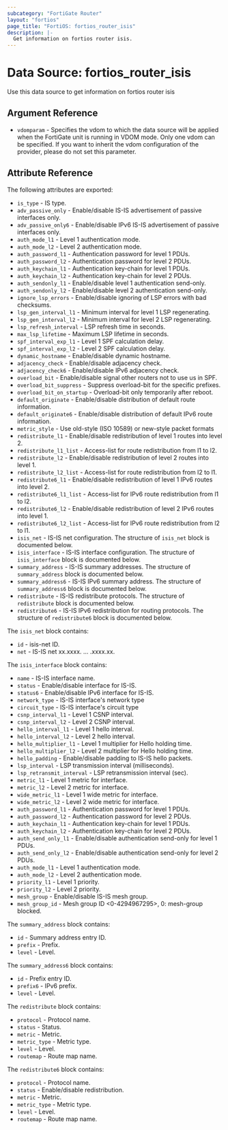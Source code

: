 ```yaml
---
subcategory: "FortiGate Router"
layout: "fortios"
page_title: "FortiOS: fortios_router_isis"
description: |-
  Get information on fortios router isis.
---
```


# Data Source: fortios_router_isis
Use this data source to get information on fortios router isis

## Argument Reference


* `vdomparam` - Specifies the vdom to which the data source will be applied when the FortiGate unit is running in VDOM mode. Only one vdom can be specified. If you want to inherit the vdom configuration of the provider, please do not set this parameter.


## Attribute Reference

The following attributes are exported:

* `is_type` - IS type.
* `adv_passive_only` - Enable/disable IS-IS advertisement of passive interfaces only.
* `adv_passive_only6` - Enable/disable IPv6 IS-IS advertisement of passive interfaces only.
* `auth_mode_l1` - Level 1 authentication mode.
* `auth_mode_l2` - Level 2 authentication mode.
* `auth_password_l1` - Authentication password for level 1 PDUs.
* `auth_password_l2` - Authentication password for level 2 PDUs.
* `auth_keychain_l1` - Authentication key-chain for level 1 PDUs.
* `auth_keychain_l2` - Authentication key-chain for level 2 PDUs.
* `auth_sendonly_l1` - Enable/disable level 1 authentication send-only.
* `auth_sendonly_l2` - Enable/disable level 2 authentication send-only.
* `ignore_lsp_errors` - Enable/disable ignoring of LSP errors with bad checksums.
* `lsp_gen_interval_l1` - Minimum interval for level 1 LSP regenerating.
* `lsp_gen_interval_l2` - Minimum interval for level 2 LSP regenerating.
* `lsp_refresh_interval` - LSP refresh time in seconds.
* `max_lsp_lifetime` - Maximum LSP lifetime in seconds.
* `spf_interval_exp_l1` - Level 1 SPF calculation delay.
* `spf_interval_exp_l2` - Level 2 SPF calculation delay.
* `dynamic_hostname` - Enable/disable dynamic hostname.
* `adjacency_check` - Enable/disable adjacency check.
* `adjacency_check6` - Enable/disable IPv6 adjacency check.
* `overload_bit` - Enable/disable signal other routers not to use us in SPF.
* `overload_bit_suppress` - Suppress overload-bit for the specific prefixes.
* `overload_bit_on_startup` - Overload-bit only temporarily after reboot.
* `default_originate` - Enable/disable distribution of default route information.
* `default_originate6` - Enable/disable distribution of default IPv6 route information.
* `metric_style` - Use old-style (ISO 10589) or new-style packet formats
* `redistribute_l1` - Enable/disable redistribution of level 1 routes into level 2.
* `redistribute_l1_list` - Access-list for route redistribution from l1 to l2.
* `redistribute_l2` - Enable/disable redistribution of level 2 routes into level 1.
* `redistribute_l2_list` - Access-list for route redistribution from l2 to l1.
* `redistribute6_l1` - Enable/disable redistribution of level 1 IPv6 routes into level 2.
* `redistribute6_l1_list` - Access-list for IPv6 route redistribution from l1 to l2.
* `redistribute6_l2` - Enable/disable redistribution of level 2 IPv6 routes into level 1.
* `redistribute6_l2_list` - Access-list for IPv6 route redistribution from l2 to l1.
* `isis_net` - IS-IS net configuration. The structure of `isis_net` block is documented below.
* `isis_interface` - IS-IS interface configuration. The structure of `isis_interface` block is documented below.
* `summary_address` - IS-IS summary addresses. The structure of `summary_address` block is documented below.
* `summary_address6` - IS-IS IPv6 summary address. The structure of `summary_address6` block is documented below.
* `redistribute` - IS-IS redistribute protocols. The structure of `redistribute` block is documented below.
* `redistribute6` - IS-IS IPv6 redistribution for routing protocols. The structure of `redistribute6` block is documented below.

The `isis_net` block contains:

* `id` - isis-net ID.
* `net` - IS-IS net xx.xxxx. ... .xxxx.xx.

The `isis_interface` block contains:

* `name` - IS-IS interface name.
* `status` - Enable/disable interface for IS-IS.
* `status6` - Enable/disable IPv6 interface for IS-IS.
* `network_type` - IS-IS interface's network type
* `circuit_type` - IS-IS interface's circuit type
* `csnp_interval_l1` - Level 1 CSNP interval.
* `csnp_interval_l2` - Level 2 CSNP interval.
* `hello_interval_l1` - Level 1 hello interval.
* `hello_interval_l2` - Level 2 hello interval.
* `hello_multiplier_l1` - Level 1 multiplier for Hello holding time.
* `hello_multiplier_l2` - Level 2 multiplier for Hello holding time.
* `hello_padding` - Enable/disable padding to IS-IS hello packets.
* `lsp_interval` - LSP transmission interval (milliseconds).
* `lsp_retransmit_interval` - LSP retransmission interval (sec).
* `metric_l1` - Level 1 metric for interface.
* `metric_l2` - Level 2 metric for interface.
* `wide_metric_l1` - Level 1 wide metric for interface.
* `wide_metric_l2` - Level 2 wide metric for interface.
* `auth_password_l1` - Authentication password for level 1 PDUs.
* `auth_password_l2` - Authentication password for level 2 PDUs.
* `auth_keychain_l1` - Authentication key-chain for level 1 PDUs.
* `auth_keychain_l2` - Authentication key-chain for level 2 PDUs.
* `auth_send_only_l1` - Enable/disable authentication send-only for level 1 PDUs.
* `auth_send_only_l2` - Enable/disable authentication send-only for level 2 PDUs.
* `auth_mode_l1` - Level 1 authentication mode.
* `auth_mode_l2` - Level 2 authentication mode.
* `priority_l1` - Level 1 priority.
* `priority_l2` - Level 2 priority.
* `mesh_group` - Enable/disable IS-IS mesh group.
* `mesh_group_id` - Mesh group ID <0-4294967295>, 0: mesh-group blocked.

The `summary_address` block contains:

* `id` - Summary address entry ID.
* `prefix` - Prefix.
* `level` - Level.

The `summary_address6` block contains:

* `id` - Prefix entry ID.
* `prefix6` - IPv6 prefix.
* `level` - Level.

The `redistribute` block contains:

* `protocol` - Protocol name.
* `status` - Status.
* `metric` - Metric.
* `metric_type` - Metric type.
* `level` - Level.
* `routemap` - Route map name.

The `redistribute6` block contains:

* `protocol` - Protocol name.
* `status` - Enable/disable redistribution.
* `metric` - Metric.
* `metric_type` - Metric type.
* `level` - Level.
* `routemap` - Route map name.

